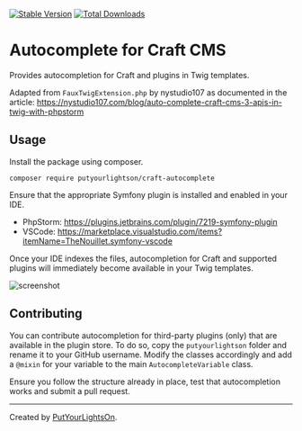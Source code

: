 [![Stable Version](https://img.shields.io/packagist/v/putyourlightson/craft-autocomplete?label=stable)]((https://packagist.org/packages/putyourlightson/craft-autocomplete))
[![Total Downloads](https://img.shields.io/packagist/dt/putyourlightson/craft-autocomplete)](https://packagist.org/packages/putyourlightson/craft-autocomplete)

# Autocomplete for Craft CMS

Provides autocompletion for Craft and plugins in Twig templates. 
 
Adapted from `FauxTwigExtension.php` by nystudio107 as documented in the article: https://nystudio107.com/blog/auto-complete-craft-cms-3-apis-in-twig-with-phpstorm

## Usage

Install the package using composer.

```
composer require putyourlightson/craft-autocomplete
```

Ensure that the appropriate Symfony plugin is installed and enabled in your IDE.  
- PhpStorm: https://plugins.jetbrains.com/plugin/7219-symfony-plugin  
- VSCode: https://marketplace.visualstudio.com/items?itemName=TheNouillet.symfony-vscode
    
Once your IDE indexes the files, autocompletion for Craft and supported plugins will immediately become available in your Twig templates.

![screenshot](https://user-images.githubusercontent.com/57572400/125784167-618830ae-e475-4faf-81d3-194ad7ce3a08.png)

## Contributing

You can contribute autocompletion for third-party plugins (only) that are available in the plugin store. To do so, copy the `putyourlightson` folder and rename it to your GitHub username. Modify the classes accordingly and add a `@mixin` for your variable to the main `AutocompleteVariable` class.

Ensure you follow the structure already in place, test that autocompletion works and submit a pull request.

---

Created by [PutYourLightsOn](https://putyourlightson.com/).
